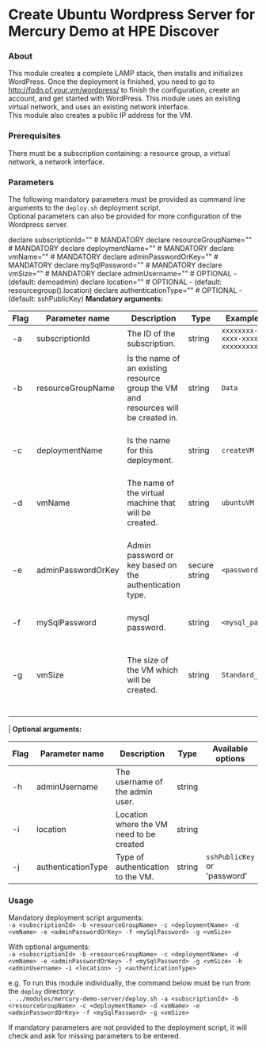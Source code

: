 # Create Ubuntu Wordpress Server for Mercury Demo at HPE Discover

### About  
This module creates a complete LAMP stack, then installs and initializes WordPress.
Once the deployment is finished, you need to go to
http://fqdn.of.your.vm/wordpress/ to finish the configuration, create an account,
and get started with WordPress.
This module uses an existing virtual network, and uses an existing network interface.  
This module also creates a public IP address for the VM.  
 

### Prerequisites  
There must be a subscription containing: a resource group, a virtual network, a network interface.  

### Parameters  
The following mandatory parameters must be provided as command line arguments to the `deploy.sh` deployment script.  
Optional parameters can also be provided for more configuration of the Wordpress server.  

declare subscriptionId=""           # MANDATORY
declare resourceGroupName=""        # MANDATORY
declare deploymentName=""           # MANDATORY
declare vmName=""                   # MANDATORY
declare adminPasswordOrKey=""       # MANDATORY
declare mySqlPassword=""            # MANDATORY
declare vmSize=""                   # MANDATORY
declare adminUsername=""            # OPTIONAL - (default: demoadmin)
declare location=""                 # OPTIONAL - (default: resourcegroup().location)
declare authenticationType=""       # OPTIONAL - (default: sshPublicKey)
**Mandatory arguments:**  

| Flag | Parameter name | Description | Type | Example value | Notes |  
|------|----------------|-------------|------|---------------|-------|  
| -a | subscriptionId | The ID of the subscription. | string | `xxxxxxxx-xxxx-xxxx-xxxx-xxxxxxxxxxxx` |  |  
| -b | resourceGroupName | Is the name of an existing resource group the VM and resources will be created in. | string | `Data` |  |  
| -c | deploymentName | Is the name for this deployment. | string | `createVM` | Will be visible in the Azure Portal. |  
| -d | vmName | The name of the virtual machine that will be created. | string | `ubuntuVM` |  |  
| -e | adminPasswordOrKey | Admin password or key based on the authentication type. | secure string | `<password>` | This is a secure string and must be entered |  
| -f | mySqlPassword | mysql password. | string | `<mysql_password>` |  |  
| -g | vmSize | The size of the VM which will be created. | string | `Standard_D2s_v3` | See [Azure VM Sizes](https://docs.microsoft.com/en-us/azure/virtual-machines/linux/sizes-general) for more VM sizes |  
|
**Optional arguments:**  

| Flag | Parameter name | Description | Type | Available options | Default value | Example value | Notes |  
|------|----------------|-------------|------|---------------|-------------------|---------------|-------|
| -h | adminUsername | The username of the admin user. | string |  | `demoadmin` | `demoadmin` |  |  
| -i | location | Location where the VM need to be created | string |  |`resourceGroup().location` | 'eastus' |  |  
| -j | authenticationType | Type of authentication to the VM. | string | `sshPublicKey` or 'password' | 'sshPublicKey' | 'password|  |  
  

### Usage  
Mandatory deployment script arguments:  
`-a <subscriptionId> -b <resourceGroupName> -c <deploymentName> -d <vmName> -e <adminPasswordOrKey> -f <mySqlPassword> -g <vmSize>`  

With optional arguments:  
`-a <subscriptionId> -b <resourceGroupName> -c <deploymentName> -d <vmName> -e <adminPasswordOrKey> -f <mySqlPassword> -g <vmSize> -h <adminUsername> -i <location> -j <authenticationType>`  

e.g. To run this module individually, the command below must be run from the `deploy` directory:  
`. ../modules/mercury-demo-server/deploy.sh -a <subscriptionId> -b <resourceGroupName> -c <deploymentName> -d <vmName> -e <adminPasswordOrKey> -f <mySqlPassword> -g <vmSize>`  

If mandatory parameters are not provided to the deployment script, it will check and ask for missing parameters to be entered.  
